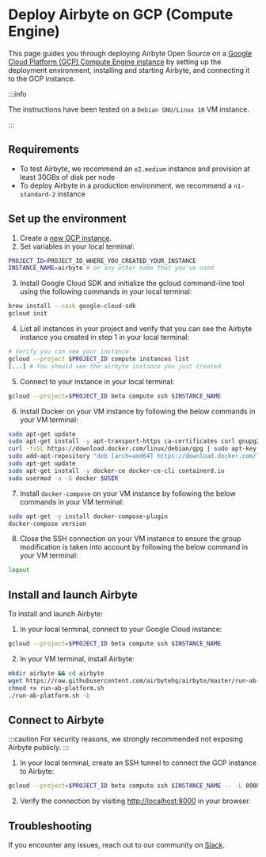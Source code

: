 # Deploy Airbyte on GCP (Compute Engine)

This page guides you through deploying Airbyte Open Source on a [Google Cloud Platform (GCP) Compute Engine instance](https://cloud.google.com/compute/docs/instances) by setting up the deployment environment, installing and starting Airbyte, and connecting it to the GCP instance.

:::info

The instructions have been tested on a `Debian GNU/Linux 10` VM instance.

:::

## Requirements

- To test Airbyte, we recommend an `e2.medium` instance and provision at least 30GBs of disk per node
- To deploy Airbyte in a production environment, we recommend a `n1-standard-2` instance

## Set up the environment

1. Create a [new GCP instance](https://cloud.google.com/compute/docs/instances/create-start-instance).
2. Set variables in your local terminal:

```bash
PROJECT_ID=PROJECT_ID_WHERE_YOU_CREATED_YOUR_INSTANCE
INSTANCE_NAME=airbyte # or any other name that you've used
```

3. Install Google Cloud SDK and initialize the gcloud command-line tool using the following commands in your local terminal:

```bash
brew install --cask google-cloud-sdk
gcloud init
```

4. List all instances in your project and verify that you can see the Airbyte instance you created in step 1 in your local terminal:

```bash
# Verify you can see your instance
gcloud --project $PROJECT_ID compute instances list
[...] # You should see the airbyte instance you just created
```

5. Connect to your instance in your local terminal:

```bash
gcloud --project=$PROJECT_ID beta compute ssh $INSTANCE_NAME
```

6. Install Docker on your VM instance by following the below commands in your VM terminal:

```bash
sudo apt-get update
sudo apt-get install -y apt-transport-https ca-certificates curl gnupg2 software-properties-common
curl -fsSL https://download.docker.com/linux/debian/gpg | sudo apt-key add --
sudo add-apt-repository "deb [arch=amd64] https://download.docker.com/linux/debian buster stable"
sudo apt-get update
sudo apt-get install -y docker-ce docker-ce-cli containerd.io
sudo usermod -a -G docker $USER
```

7. Install `docker-compose` on your VM instance by following the below commands in your VM terminal:

```bash
sudo apt-get -y install docker-compose-plugin
docker-compose version
```

8.  Close the SSH connection on your VM instance to ensure the group modification is taken into account by following the below command in your VM terminal:

```bash
logout
```

## Install and launch Airbyte

To install and launch Airbyte:

1. In your local terminal, connect to your Google Cloud instance:

```bash
gcloud --project=$PROJECT_ID beta compute ssh $INSTANCE_NAME
```

2. In your VM terminal, install Airbyte:

```bash
mkdir airbyte && cd airbyte
wget https://raw.githubusercontent.com/airbytehq/airbyte/master/run-ab-platform.sh
chmod +x run-ab-platform.sh
./run-ab-platform.sh -b
```

## Connect to Airbyte

:::caution
For security reasons, we strongly recommended not exposing Airbyte publicly.
:::

1. In your local terminal, create an SSH tunnel to connect the GCP instance to Airbyte:

```bash
gcloud --project=$PROJECT_ID beta compute ssh $INSTANCE_NAME -- -L 8000:localhost:8000 -N -f
```

2. Verify the connection by visiting [http://localhost:8000](http://localhost:8000) in your browser.

## Troubleshooting

If you encounter any issues, reach out to our community on [Slack](https://slack.airbyte.com/).
